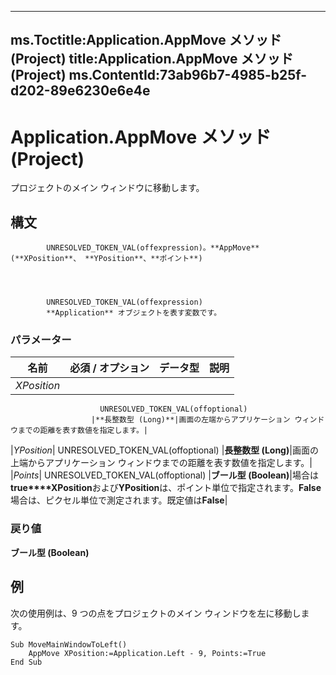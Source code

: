 

---
ms.Toctitle:Application.AppMove メソッド (Project)
title:Application.AppMove メソッド (Project)
ms.ContentId:73ab96b7-4985-b25f-d202-89e6230e6e4e
---
# Application.AppMove メソッド (Project)




プロジェクトのメイン ウィンドウに移動します。

## 構文

            UNRESOLVED_TOKEN_VAL(offexpression)。**AppMove**(**XPosition**、 **YPosition**、**ポイント**)




            UNRESOLVED_TOKEN_VAL(offexpression)
            **Application** オブジェクトを表す変数です。

### パラメーター

|**名前**|**必須 / オプション**|**データ型**|**説明**|
|---|---|---|---|
|*XPosition*|
                        UNRESOLVED_TOKEN_VAL(offoptional)
                      |**長整数型 (Long)**|画面の左端からアプリケーション ウィンドウまでの距離を表す数値を指定します。|
|*YPosition*|
                        UNRESOLVED_TOKEN_VAL(offoptional)
                      |**長整数型 (Long)**|画面の上端からアプリケーション ウィンドウまでの距離を表す数値を指定します。|
|*Points*|
                        UNRESOLVED_TOKEN_VAL(offoptional)
                      |**ブール型 (Boolean)**|場合は**true****XPosition**および**YPosition**は、ポイント単位で指定されます。**False**場合は、ピクセル単位で測定されます。既定値は**False**|



### 戻り値
**ブール型 (Boolean)**





## 例
次の使用例は、9 つの点をプロジェクトのメイン ウィンドウを左に移動します。

```vba
Sub MoveMainWindowToLeft() 
    AppMove XPosition:=Application.Left - 9, Points:=True 
End Sub
```





